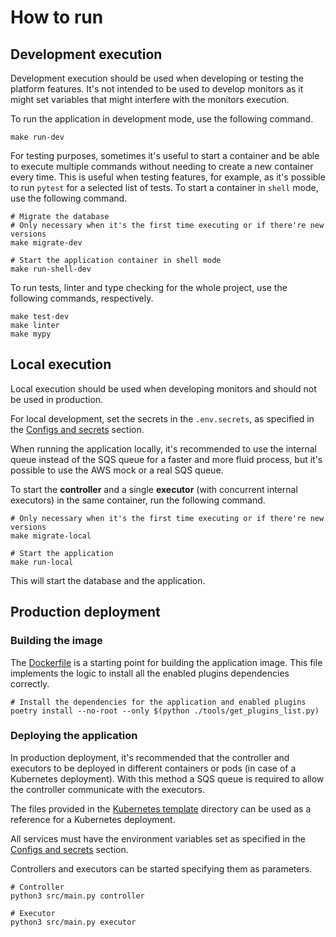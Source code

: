 # How to run
## Development execution
Development execution should be used when developing or testing the platform features. It's not intended to be used to develop monitors as it might set variables that might interfere with the monitors execution.

To run the application in development mode, use the following command.
```shell
make run-dev
```

For testing purposes, sometimes it's useful to start a container and be able to execute multiple commands without needing to create a new container every time. This is useful when testing features, for example, as it's possible to run `pytest` for a selected list of tests. To start a container in `shell` mode, use the following command.
```shell
# Migrate the database
# Only necessary when it's the first time executing or if there're new versions
make migrate-dev

# Start the application container in shell mode
make run-shell-dev
```

To run tests, linter and type checking for the whole project, use the following commands, respectively.
```shell
make test-dev
make linter
make mypy
```

## Local execution
Local execution should be used when developing monitors and should not be used in production.

For local development, set the secrets in the `.env.secrets`, as specified in the [Configs and secrets](#configs-and-secrets) section.

When running the application locally, it's recommended to use the internal queue instead of the SQS queue for a faster and more fluid process, but it's possible to use the AWS mock or a real SQS queue.

To start the **controller** and a single **executor** (with concurrent internal executors) in the same container, run the following command.
```shell
# Only necessary when it's the first time executing or if there're new versions
make migrate-local

# Start the application
make run-local
```

This will start the database and the application.

## Production deployment
### Building the image
The [Dockerfile](../Dockerfile) is a starting point for building the application image. This file implements the logic to install all the enabled plugins dependencies correctly.

```shell
# Install the dependencies for the application and enabled plugins
poetry install --no-root --only $(python ./tools/get_plugins_list.py)
```

### Deploying the application
In production deployment, it's recommended that the controller and executors to be deployed in different containers or pods (in case of a Kubernetes deployment). With this method a SQS queue is required to allow the controller communicate with the executors.

The files provided in the [Kubernetes template](../resources/kubernetes_template) directory can be used as a reference for a Kubernetes deployment.

All services must have the environment variables set as specified in the [Configs and secrets](#configs-and-secrets) section.

Controllers and executors can be started specifying them as parameters.
```shell
# Controller
python3 src/main.py controller

# Executor
python3 src/main.py executor
```
